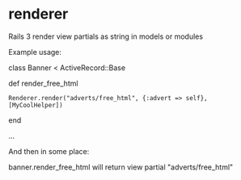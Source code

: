 renderer
========

Rails 3 render view partials as string in models or modules

Example usage:

class Banner < ActiveRecord::Base

  def render_free_html

    Renderer.render("adverts/free_html", {:advert => self}, [MyCoolHelper])

  end

  ...

And then in some place:

  banner.render_free_html will return view partial "adverts/free_html"
